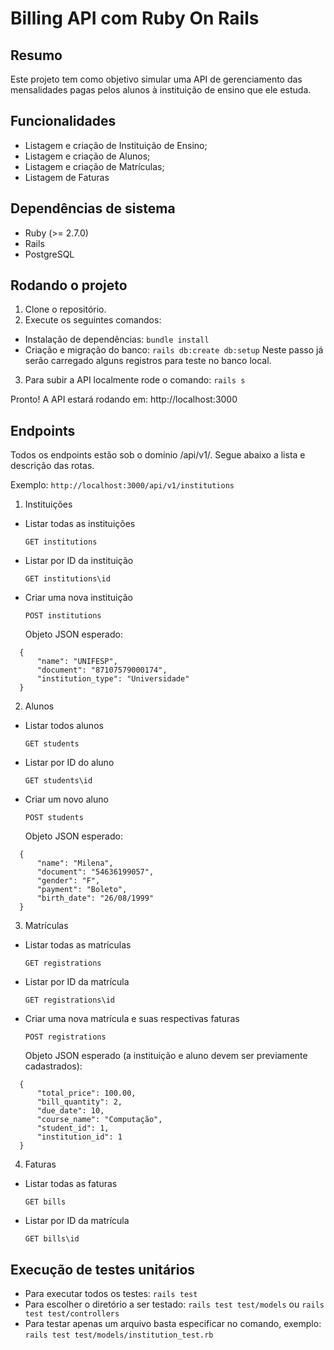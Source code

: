 # Billing API com Ruby On Rails

## Resumo

Este projeto tem como objetivo simular uma API de gerenciamento das mensalidades pagas pelos alunos à instituição de ensino que ele estuda.

## Funcionalidades

- Listagem e criação de Instituição de Ensino;
- Listagem e criação de Alunos;
- Listagem e criação de Matrículas;
- Listagem de Faturas

## Dependências de sistema
  - Ruby (>= 2.7.0)
  - Rails
  - PostgreSQL

## Rodando o projeto
1. Clone o repositório.
2. Execute os seguintes comandos: 
 - Instalação de dependências: `bundle install`
 - Criação e migração do banco: `rails db:create db:setup`
   Neste passo já serão carregado alguns registros para teste no banco local.
3. Para subir a API localmente rode o comando: `rails s`

Pronto! A API estará rodando em: http://localhost:3000

## Endpoints

Todos os endpoints estão sob o domínio /api/v1/. Segue abaixo a lista e descrição das rotas.

Exemplo: `http://localhost:3000/api/v1/institutions`

1. Instituições

- Listar todas as instituições

  `GET institutions`

- Listar por ID da instituição

  `GET institutions\id`

- Criar uma nova instituição

  `POST institutions`

  Objeto JSON esperado: 
```
  {
      "name": "UNIFESP",
      "document": "87107579000174",
      "institution_type": "Universidade"
  }
```

2. Alunos
- Listar todos alunos

  `GET students`

- Listar por ID do aluno

  `GET students\id`

- Criar um novo aluno

  `POST students`

  Objeto JSON esperado: 
```
  {
      "name": "Milena",
      "document": "54636199057",
      "gender": "F",
      "payment": "Boleto",
      "birth_date": "26/08/1999"
  }
```

3. Matrículas
- Listar todas as matrículas

  `GET registrations`

- Listar por ID da matrícula

  `GET registrations\id`

- Criar uma nova matrícula e suas respectivas faturas

  `POST registrations`

  Objeto JSON esperado (a instituição e aluno devem ser previamente cadastrados):
```
  {
      "total_price": 100.00,
      "bill_quantity": 2,
      "due_date": 10,
      "course_name": "Computação",
      "student_id": 1,
      "institution_id": 1
  }
```

4. Faturas
- Listar todas as faturas

  `GET bills`

- Listar por ID da matrícula

  `GET bills\id`

## Execução de testes unitários

- Para executar todos os testes: `rails test`
- Para escolher o diretório a ser testado:
    `rails test test/models` ou `rails test test/controllers`
- Para testar apenas um arquivo basta especificar no comando, exemplo:
    ``` rails test test/models/institution_test.rb ```
